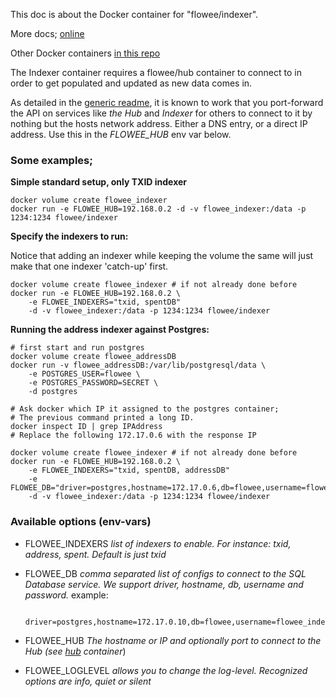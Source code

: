 This doc is about the Docker container for "flowee/indexer".

More docs;  [online](https://flowee.org/indexer)

Other Docker containers [in this repo](../README.md)

The Indexer container requires a flowee/hub container to connect to in
order to get populated and updated as new data comes in.

As detailed in the [generic readme](../README.md), it is known to work that
you port-forward the API on services like *the Hub* and *Indexer* for
others to connect to it by nothing but the hosts network address. Either a
DNS entry, or a direct IP address. Use this in the *FLOWEE_HUB* env var
below.

### Some examples;

**Simple standard setup, only TXID indexer**

    docker volume create flowee_indexer
    docker run -e FLOWEE_HUB=192.168.0.2 -d -v flowee_indexer:/data -p 1234:1234 flowee/indexer

**Specify the indexers to run:**

Notice that adding an indexer while keeping the volume the same will just
make that one indexer 'catch-up' first.

    docker volume create flowee_indexer # if not already done before
    docker run -e FLOWEE_HUB=192.168.0.2 \
        -e FLOWEE_INDEXERS="txid, spentDB"
        -d -v flowee_indexer:/data -p 1234:1234 flowee/indexer

**Running the address indexer against Postgres:**

    # first start and run postgres
    docker volume create flowee_addressDB
    docker run -v flowee_addressDB:/var/lib/postgresql/data \
        -e POSTGRES_USER=flowee \
        -e POSTGRES_PASSWORD=SECRET \
        -d postgres

    # Ask docker which IP it assigned to the postgres container;
    # The previous command printed a long ID.
    docker inspect ID | grep IPAddress
    # Replace the following 172.17.0.6 with the response IP

    docker volume create flowee_indexer # if not already done before
    docker run -e FLOWEE_HUB=192.168.0.2 \
        -e FLOWEE_INDEXERS="txid, spentDB, addressDB"
        -e FLOWEE_DB="driver=postgres,hostname=172.17.0.6,db=flowee,username=flowee,password=SECRET"
        -d -v flowee_indexer:/data -p 1234:1234 flowee/indexer


### Available options (env-vars)

* FLOWEE_INDEXERS *list of indexers to enable. For instance: txid, address,
  spent. Default is just txid*

* FLOWEE_DB *comma separated list of configs to connect to the SQL Database
  service. We support driver, hostname, db, username and password.*
example:

        driver=postgres,hostname=172.17.0.10,db=flowee,username=flowee_indexer,password=SECRET

* FLOWEE_HUB *The hostname or IP and optionally port to connect to the Hub
  (see [hub](../hub/README.md) container*)

* FLOWEE_LOGLEVEL *allows you to change the log-level. Recognized options
  are info, quiet or silent*

